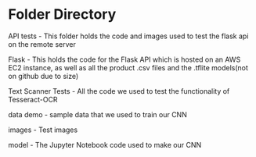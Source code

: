 # Folder Directory

API tests - This folder holds the code and images used to test the flask api on the remote server

Flask - This holds the code for the Flask API which is hosted on an AWS EC2 instance, as well as all the product .csv files and the .tflite models(not on github due to size)

Text Scanner Tests - All the code we used to test the functionality of Tesseract-OCR

data demo - sample data that we used to train our CNN

images - Test images

model - The Jupyter Notebook code used to make our CNN

